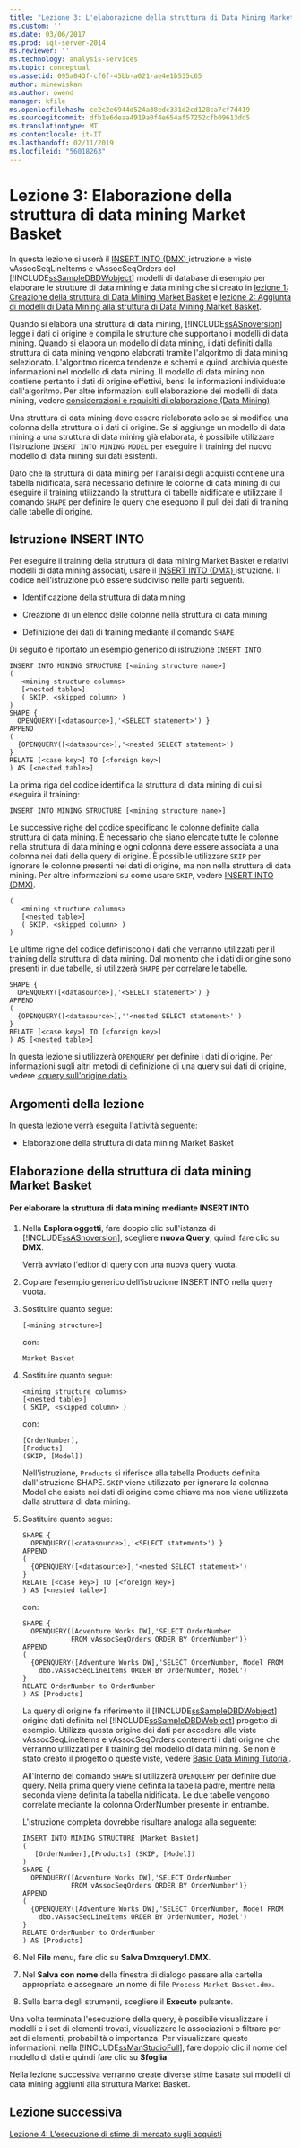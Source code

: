 ```yaml
---
title: "Lezione 3: L'elaborazione della struttura di Data Mining Market Basket | Microsoft Docs"
ms.custom: ''
ms.date: 03/06/2017
ms.prod: sql-server-2014
ms.reviewer: ''
ms.technology: analysis-services
ms.topic: conceptual
ms.assetid: 095a043f-cf6f-45bb-a021-ae4e1b535c65
author: minewiskan
ms.author: owend
manager: kfile
ms.openlocfilehash: ce2c2e6944d524a38edc331d2cd128ca7cf7d419
ms.sourcegitcommit: dfb1e6deaa4919a0f4e654af57252cfb09613dd5
ms.translationtype: MT
ms.contentlocale: it-IT
ms.lasthandoff: 02/11/2019
ms.locfileid: "56018263"
---
```

# <a name="lesson-3-processing-the-market-basket-mining-structure"></a>Lezione 3: Elaborazione della struttura di data mining Market Basket
  In questa lezione si userà il [INSERT INTO &#40;DMX&#41; ](/sql/dmx/insert-into-dmx) istruzione e viste vAssocSeqLineItems e vAssocSeqOrders del [!INCLUDE[ssSampleDBDWobject](../includes/sssampledbdwobject-md.md)] modelli di database di esempio per elaborare le strutture di data mining e data mining che si creato in [lezione 1: Creazione della struttura di Data Mining Market Basket](../../2014/tutorials/lesson-1-creating-the-market-basket-mining-structure.md) e [lezione 2: Aggiunta di modelli di Data Mining alla struttura di Data Mining Market Basket](../../2014/tutorials/lesson-2-adding-mining-models-to-the-market-basket-mining-structure.md).  
  
 Quando si elabora una struttura di data mining, [!INCLUDE[ssASnoversion](../includes/ssasnoversion-md.md)] legge i dati di origine e compila le strutture che supportano i modelli di data mining. Quando si elabora un modello di data mining, i dati definiti dalla struttura di data mining vengono elaborati tramite l'algoritmo di data mining selezionato. L'algoritmo ricerca tendenze e schemi e quindi archivia queste informazioni nel modello di data mining. Il modello di data mining non contiene pertanto i dati di origine effettivi, bensì le informazioni individuate dall'algoritmo. Per altre informazioni sull'elaborazione dei modelli di data mining, vedere [considerazioni e requisiti di elaborazione &#40;Data Mining&#41;](../../2014/analysis-services/data-mining/processing-requirements-and-considerations-data-mining.md).  
  
 Una struttura di data mining deve essere rielaborata solo se si modifica una colonna della struttura o i dati di origine. Se si aggiunge un modello di data mining a una struttura di data mining già elaborata, è possibile utilizzare l'istruzione `INSERT INTO MINING MODEL` per eseguire il training del nuovo modello di data mining sui dati esistenti.  
  
 Dato che la struttura di data mining per l'analisi degli acquisti contiene una tabella nidificata, sarà necessario definire le colonne di data mining di cui eseguire il training utilizzando la struttura di tabelle nidificate e utilizzare il comando `SHAPE` per definire le query che eseguono il pull dei dati di training dalle tabelle di origine.  
  
## <a name="insert-into-statement"></a>Istruzione INSERT INTO  
 Per eseguire il training della struttura di data mining Market Basket e relativi modelli di data mining associati, usare il [INSERT INTO &#40;DMX&#41; ](/sql/dmx/insert-into-dmx) istruzione. Il codice nell'istruzione può essere suddiviso nelle parti seguenti.  
  
-   Identificazione della struttura di data mining  
  
-   Creazione di un elenco delle colonne nella struttura di data mining  
  
-   Definizione dei dati di training mediante il comando `SHAPE`  
  
 Di seguito è riportato un esempio generico di istruzione `INSERT INTO`:  
  
```  
INSERT INTO MINING STRUCTURE [<mining structure name>]  
(  
   <mining structure columns>  
   [<nested table>]  
   ( SKIP, <skipped column> )  
)  
SHAPE {  
  OPENQUERY([<datasource>],'<SELECT statement>') }  
APPEND  
(   
  {OPENQUERY([<datasource>],'<nested SELECT statement>')  
}  
RELATE [<case key>] TO [<foreign key>]  
) AS [<nested table>]  
```  
  
 La prima riga del codice identifica la struttura di data mining di cui si eseguirà il training:  
  
```  
INSERT INTO MINING STRUCTURE [<mining structure name>]  
```  
  
 Le successive righe del codice specificano le colonne definite dalla struttura di data mining. È necessario che siano elencate tutte le colonne nella struttura di data mining e ogni colonna deve essere associata a una colonna nei dati della query di origine. È possibile utilizzare `SKIP` per ignorare le colonne presenti nei dati di origine, ma non nella struttura di data mining. Per altre informazioni su come usare `SKIP`, vedere [INSERT INTO &#40;DMX&#41;](/sql/dmx/insert-into-dmx).  
  
```  
(  
   <mining structure columns>  
   [<nested table>]  
   ( SKIP, <skipped column> )  
)  
```  
  
 Le ultime righe del codice definiscono i dati che verranno utilizzati per il training della struttura di data mining. Dal momento che i dati di origine sono presenti in due tabelle, si utilizzerà `SHAPE` per correlare le tabelle.  
  
```  
SHAPE {  
  OPENQUERY([<datasource>],'<SELECT statement>') }  
APPEND  
(   
  {OPENQUERY([<datasource>],''<nested SELECT statement>'')  
}  
RELATE [<case key>] TO [<foreign key>]  
) AS [<nested table>]  
```  
  
 In questa lezione si utilizzerà `OPENQUERY` per definire i dati di origine. Per informazioni sugli altri metodi di definizione di una query sui dati di origine, vedere [ &#60;query sull'origine dati&#62;](/sql/dmx/source-data-query).  
  
## <a name="lesson-tasks"></a>Argomenti della lezione  
 In questa lezione verrà eseguita l'attività seguente:  
  
-   Elaborazione della struttura di data mining Market Basket  
  
## <a name="processing-the-market-basket-mining-structure"></a>Elaborazione della struttura di data mining Market Basket  
  
#### <a name="to-process-the-mining-structure-by-using-insert-into"></a>Per elaborare la struttura di data mining mediante INSERT INTO  
  
1.  Nella **Esplora oggetti**, fare doppio clic sull'istanza di [!INCLUDE[ssASnoversion](../includes/ssasnoversion-md.md)], scegliere **nuova Query**, quindi fare clic su **DMX**.  
  
     Verrà avviato l'editor di query con una nuova query vuota.  
  
2.  Copiare l'esempio generico dell'istruzione INSERT INTO nella query vuota.  
  
3.  Sostituire quanto segue:  
  
    ```  
    [<mining structure>]  
    ```  
  
     con:  
  
    ```  
    Market Basket  
    ```  
  
4.  Sostituire quanto segue:  
  
    ```  
    <mining structure columns>  
    [<nested table>]  
    ( SKIP, <skipped column> )  
    ```  
  
     con:  
  
    ```  
    [OrderNumber],  
    [Products]   
    (SKIP, [Model])  
    ```  
  
     Nell'istruzione, `Products` si riferisce alla tabella Products definita dall'istruzione SHAPE. `SKIP` viene utilizzato per ignorare la colonna Model che esiste nei dati di origine come chiave ma non viene utilizzata dalla struttura di data mining.  
  
5.  Sostituire quanto segue:  
  
    ```  
    SHAPE {  
      OPENQUERY([<datasource>],'<SELECT statement>') }  
    APPEND  
    (   
      {OPENQUERY([<datasource>],'<nested SELECT statement>')  
    }  
    RELATE [<case key>] TO [<foreign key>]  
    ) AS [<nested table>]  
    ```  
  
     con:  
  
    ```  
    SHAPE {  
      OPENQUERY([Adventure Works DW],'SELECT OrderNumber  
                FROM vAssocSeqOrders ORDER BY OrderNumber')}  
    APPEND  
    (   
      {OPENQUERY([Adventure Works DW],'SELECT OrderNumber, Model FROM   
        dbo.vAssocSeqLineItems ORDER BY OrderNumber, Model')  
    }  
    RELATE OrderNumber to OrderNumber   
    ) AS [Products]  
    ```  
  
     La query di origine fa riferimento il [!INCLUDE[ssSampleDBDWobject](../includes/sssampledbdwobject-md.md)] origine dati definita nel [!INCLUDE[ssSampleDBDWobject](../includes/sssampledbdwobject-md.md)] progetto di esempio. Utilizza questa origine dei dati per accedere alle viste vAssocSeqLineItems e vAssocSeqOrders contenenti i dati origine che verranno utilizzati per il training del modello di data mining. Se non è stato creato il progetto o queste viste, vedere [Basic Data Mining Tutorial](../../2014/tutorials/basic-data-mining-tutorial.md).  
  
     All'interno del comando `SHAPE` si utilizzerà `OPENQUERY` per definire due query. Nella prima query viene definita la tabella padre, mentre nella seconda viene definita la tabella nidificata. Le due tabelle vengono correlate mediante la colonna OrderNumber presente in entrambe.  
  
     L'istruzione completa dovrebbe risultare analoga alla seguente:  
  
    ```  
    INSERT INTO MINING STRUCTURE [Market Basket]  
    (  
       [OrderNumber],[Products] (SKIP, [Model])  
    )  
    SHAPE {  
      OPENQUERY([Adventure Works DW],'SELECT OrderNumber  
                FROM vAssocSeqOrders ORDER BY OrderNumber')}  
    APPEND  
    (   
      {OPENQUERY([Adventure Works DW],'SELECT OrderNumber, Model FROM   
        dbo.vAssocSeqLineItems ORDER BY OrderNumber, Model')  
    }  
    RELATE OrderNumber to OrderNumber   
    ) AS [Products]  
    ```  
  
6.  Nel **File** menu, fare clic su **Salva Dmxquery1.DMX**.  
  
7.  Nel **Salva con nome** della finestra di dialogo passare alla cartella appropriata e assegnare un nome di file `Process Market Basket.dmx`.  
  
8.  Sulla barra degli strumenti, scegliere il **Execute** pulsante.  
  
 Una volta terminata l'esecuzione della query, è possibile visualizzare i modelli e i set di elementi trovati, visualizzare le associazioni o filtrare per set di elementi, probabilità o importanza. Per visualizzare queste informazioni, nella [!INCLUDE[ssManStudioFull](../includes/ssmanstudiofull-md.md)], fare doppio clic il nome del modello di dati e quindi fare clic su **Sfoglia**.  
  
 Nella lezione successiva verranno create diverse stime basate sui modelli di data mining aggiunti alla struttura Market Basket.  
  
## <a name="next-lesson"></a>Lezione successiva  
 [Lezione 4: L'esecuzione di stime di mercato sugli acquisti](../../2014/tutorials/lesson-4-executing-market-basket-predictions.md)  
  
  
